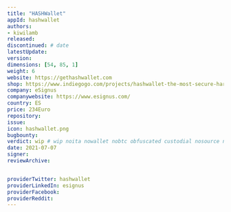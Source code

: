 ```yaml
---
title: "HASHWallet"
appId: hashwallet
authors:
- kiwilamb
released: 
discontinued: # date
latestUpdate:
version:
dimensions: [54, 85, 1]
weight: 6
website: https://gethashwallet.com
shop: https://www.indiegogo.com/projects/hashwallet-the-most-secure-hardware-wallet#/
company: eSignus
companywebsite: https://www.esignus.com/
country: ES
price: 234Euro
repository: 
issue:
icon: hashwallet.png
bugbounty:
verdict: wip # wip noita nowallet nobtc obfuscated custodial nosource nonverifiable reproducible bounty defunct
date: 2021-07-07
signer:
reviewArchive:


providerTwitter: hashwallet
providerLinkedIn: esignus
providerFacebook: 
providerReddit: 
---
```


